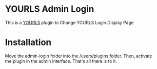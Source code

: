 # YOURLS Admin Login
This is a <a href="https://yourls.org/">YOURLS</a> plugin to Change YOURLS Login Display Page

# Installation
Move the admin-login folder into the /users/plugins folder. 
Then, activate the plugin in the admin interface. 
That's all there is to it.

